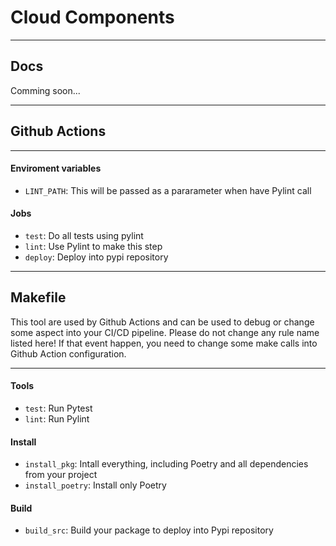 # Cloud Components

---
## Docs

Comming soon...

---
## Github Actions

---

#### Enviroment variables
- ``LINT_PATH``: This will be passed as a pararameter when have Pylint call 


#### Jobs
- ``test``: Do all tests using pylint
- ``lint``: Use Pylint to make this step
- ``deploy``: Deploy into pypi repository

---
## Makefile
This tool are used by Github Actions and can be used to debug or change some aspect into your CI/CD pipeline. Please do not change any rule name listed here! If that event happen, you need to change some make calls into Github Action configuration.

---
#### Tools
- ``test``: Run Pytest
- ``lint``: Run Pylint

#### Install
- ``install_pkg``: Intall everything, including Poetry and all dependencies from your project
- ``install_poetry``: Install only Poetry

#### Build
- ``build_src``: Build your package to deploy into Pypi repository